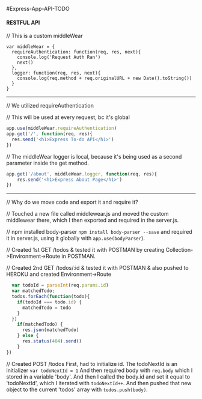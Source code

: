 #Express-App-API-TODO
#### RESTFUL API

// This is a custom middleWear 

```
var middleWear = {
  requireAuthentication: function(req, res, next){
    console.log('Request Auth Ran')
    next()
  },
  logger: function(req, res, next){
    console.log(req.method + req.originalURL + new Date().toString())
  }
}
```
************************************************

// We utilized requireAuthentication

// This will be used at every request, bc it's global

```javascript
app.use(middleWear.requireAuthentication)
app.get('/', function(req, res){
  res.send('<h1>Express To-do API</h1>')
})
```

// The middleWear logger is local, because it's being used as a second parameter inside the get method.
```javascript
app.get('/about', middleWear.logger, function(req, res){
    res.send('<h1>Express About Page</h1>')
})
```

************************************************
// Why do we move code and export it and require it?

// Touched a new file called middlewear.js and moved the custom middlewear there, which I then exported and required in the server.js.

// npm installed body-parser `npm install body-parser --save` and required it in server.js, using it globally with `app.use(bodyParser`).

// Created 1st GET /todos & tested it with POSTMAN by creating Collection->Environment->Route in POSTMAN.

// Created 2nd GET /todos/:id & tested it with POSTMAN & also pushed to HEROKU and created Environment->Route

```javascript
  var todoId = parseInt(req.params.id)
  var matchedTodo;
  todos.forEach(function(todo){
    if(todoId === todo.id) {
      matchedTodo = todo
    }
  })
    if(matchedTodo) {
      res.json(matchedTodo)
    } else {
      res.status(404).send()
    }
})
```

// Created POST /todos
First, had to initialize id. The todoNextId is an initializer
`var todoNextId = 1`
And then required body with `req.body` which I stored in a variable 'body'.
And then I called the body.id and set it equal to 'todoNextId', which I iterated with `todoNextId++`. And then pushed that new object to the current 'todos' array with `todos.push(body)`.


















